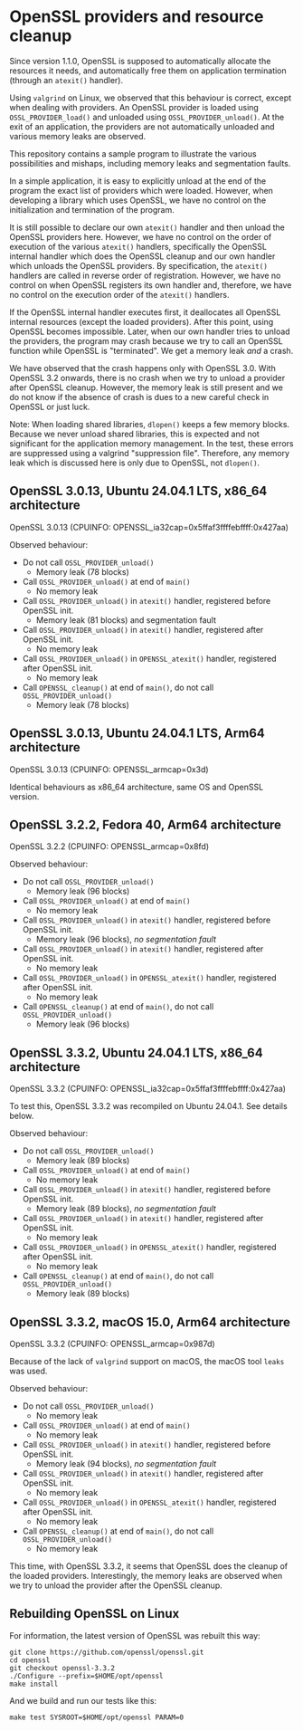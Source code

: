 # OpenSSL providers and resource cleanup

Since version 1.1.0, OpenSSL is supposed to automatically allocate the resources
it needs, and automatically free them on application termination (through an
`atexit()` handler).

Using `valgrind` on Linux, we observed that this behaviour is correct, except when
dealing with providers. An OpenSSL provider is loaded using `OSSL_PROVIDER_load()`
and unloaded using `OSSL_PROVIDER_unload()`. At the exit of an application, the
providers are not automatically unloaded and various memory leaks are observed.

This repository contains a sample program to illustrate the various possibilities
and mishaps, including memory leaks and segmentation faults.

In a simple application, it is easy to explicitly unload at the end of the program
the exact list of providers which were loaded. However, when developing a library
which uses OpenSSL, we have no control on the initialization and termination of the
program.

It is still possible to declare our own `atexit()` handler and then unload the
OpenSSL providers here. However, we have no control on the order of execution
of the various `atexit()` handlers, specifically the OpenSSL internal handler
which does the OpenSSL cleanup and our own handler which unloads the OpenSSL
providers. By specification, the `atexit()` handlers are called in reverse
order of registration. However, we have no control on when OpenSSL registers
its own handler and, therefore, we have no control on the execution order of
the `atexit()` handlers.

If the OpenSSL internal handler executes first, it deallocates all OpenSSL
internal resources (except the loaded providers). After this point, using
OpenSSL becomes impossible. Later, when our own handler tries to unload the
providers, the program may crash because we try to call an OpenSSL function
while OpenSSL is "terminated". We get a memory leak _and_ a crash.

We have observed that the crash happens only with OpenSSL 3.0. With OpenSSL 3.2
onwards, there is no crash when we try to unload a provider after OpenSSL cleanup.
However, the memory leak is still present and we do not know if the absence
of crash is dues to a new careful check in OpenSSL or just luck.

Note: When loading shared libraries, `dlopen()` keeps a few memory blocks. Because
we never unload shared libraries, this is expected and not significant for the
application memory management. In the test, these errors are suppressed using a
valgrind "suppression file". Therefore, any memory leak which is discussed here
is only due to OpenSSL, not `dlopen()`.

## OpenSSL 3.0.13, Ubuntu 24.04.1 LTS, x86_64 architecture

OpenSSL 3.0.13 (CPUINFO: OPENSSL_ia32cap=0x5ffaf3ffffebffff:0x427aa)

Observed behaviour:
- Do not call `OSSL_PROVIDER_unload()`
  - Memory leak (78 blocks)
- Call `OSSL_PROVIDER_unload()` at end of `main()`
  - No memory leak
- Call `OSSL_PROVIDER_unload()` in `atexit()` handler, registered before OpenSSL init.
  - Memory leak (81 blocks) and segmentation fault
- Call `OSSL_PROVIDER_unload()` in `atexit()` handler, registered after OpenSSL init.
  - No memory leak
- Call `OSSL_PROVIDER_unload()` in `OPENSSL_atexit()` handler, registered after OpenSSL init.
  - No memory leak
- Call `OPENSSL_cleanup()` at end of `main()`, do not call `OSSL_PROVIDER_unload()`
  - Memory leak (78 blocks)

## OpenSSL 3.0.13, Ubuntu 24.04.1 LTS, Arm64 architecture

OpenSSL 3.0.13 (CPUINFO: OPENSSL_armcap=0x3d)

Identical behaviours as x86_64 architecture, same OS and OpenSSL version.

## OpenSSL 3.2.2, Fedora 40, Arm64 architecture

OpenSSL 3.2.2 (CPUINFO: OPENSSL_armcap=0x8fd)

Observed behaviour:
- Do not call `OSSL_PROVIDER_unload()`
  - Memory leak (96 blocks)
- Call `OSSL_PROVIDER_unload()` at end of `main()`
  - No memory leak
- Call `OSSL_PROVIDER_unload()` in `atexit()` handler, registered before OpenSSL init.
  - Memory leak (96 blocks), *no segmentation fault*
- Call `OSSL_PROVIDER_unload()` in `atexit()` handler, registered after OpenSSL init.
  - No memory leak
- Call `OSSL_PROVIDER_unload()` in `OPENSSL_atexit()` handler, registered after OpenSSL init.
  - No memory leak
- Call `OPENSSL_cleanup()` at end of `main()`, do not call `OSSL_PROVIDER_unload()`
  - Memory leak (96 blocks)

## OpenSSL 3.3.2, Ubuntu 24.04.1 LTS, x86_64 architecture

OpenSSL 3.3.2 (CPUINFO: OPENSSL_ia32cap=0x5ffaf3ffffebffff:0x427aa)

To test this, OpenSSL 3.3.2 was recompiled on Ubuntu 24.04.1. See details below.

Observed behaviour:
- Do not call `OSSL_PROVIDER_unload()`
  - Memory leak (89 blocks)
- Call `OSSL_PROVIDER_unload()` at end of `main()`
  - No memory leak
- Call `OSSL_PROVIDER_unload()` in `atexit()` handler, registered before OpenSSL init.
  - Memory leak (89 blocks), *no segmentation fault*
- Call `OSSL_PROVIDER_unload()` in `atexit()` handler, registered after OpenSSL init.
  - No memory leak
- Call `OSSL_PROVIDER_unload()` in `OPENSSL_atexit()` handler, registered after OpenSSL init.
  - No memory leak
- Call `OPENSSL_cleanup()` at end of `main()`, do not call `OSSL_PROVIDER_unload()`
  - Memory leak (89 blocks)

## OpenSSL 3.3.2, macOS 15.0, Arm64 architecture

OpenSSL 3.3.2 (CPUINFO: OPENSSL_armcap=0x987d)

Because of the lack of `valgrind` support on macOS, the macOS tool `leaks` was used.

Observed behaviour:
- Do not call `OSSL_PROVIDER_unload()`
  - No memory leak
- Call `OSSL_PROVIDER_unload()` at end of `main()`
  - No memory leak
- Call `OSSL_PROVIDER_unload()` in `atexit()` handler, registered before OpenSSL init.
  - Memory leak (94 blocks), *no segmentation fault*
- Call `OSSL_PROVIDER_unload()` in `atexit()` handler, registered after OpenSSL init.
  - No memory leak
- Call `OSSL_PROVIDER_unload()` in `OPENSSL_atexit()` handler, registered after OpenSSL init.
  - No memory leak
- Call `OPENSSL_cleanup()` at end of `main()`, do not call `OSSL_PROVIDER_unload()`
  - No memory leak

This time, with OpenSSL 3.3.2, it seems that OpenSSL does the cleanup of the
loaded providers. Interestingly, the memory leaks are observed when we try to
unload the provider after the OpenSSL cleanup.

## Rebuilding OpenSSL on Linux

For information, the latest version of OpenSSL was rebuilt this way:
~~~
git clone https://github.com/openssl/openssl.git
cd openssl
git checkout openssl-3.3.2
./Configure --prefix=$HOME/opt/openssl
make install
~~~

And we build and run our tests like this:
~~~
make test SYSROOT=$HOME/opt/openssl PARAM=0
~~~
